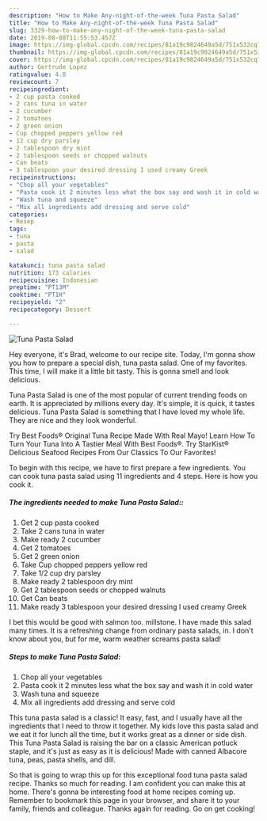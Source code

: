 ```yaml
---
description: "How to Make Any-night-of-the-week Tuna Pasta Salad"
title: "How to Make Any-night-of-the-week Tuna Pasta Salad"
slug: 3329-how-to-make-any-night-of-the-week-tuna-pasta-salad
date: 2019-08-08T11:55:53.457Z
image: https://img-global.cpcdn.com/recipes/81a19c9824649a5d/751x532cq70/tuna-pasta-salad-recipe-main-photo.jpg
thumbnail: https://img-global.cpcdn.com/recipes/81a19c9824649a5d/751x532cq70/tuna-pasta-salad-recipe-main-photo.jpg
cover: https://img-global.cpcdn.com/recipes/81a19c9824649a5d/751x532cq70/tuna-pasta-salad-recipe-main-photo.jpg
author: Gertrude Lopez
ratingvalue: 4.8
reviewcount: 7
recipeingredient:
- 2 cup pasta cooked
- 2 cans tuna in water
- 2 cucumber
- 2 tomatoes
- 2 green onion
- Cup chopped peppers yellow red
- 12 cup dry parsley
- 2 tablespoon dry mint
- 2 tablespoon seeds or chopped walnuts
- Can beats
- 3 tablespoon your desired dressing I used creamy Greek
recipeinstructions:
- "Chop all your vegetables"
- "Pasta cook it 2 minutes less what the box say and wash it in cold water"
- "Wash tuna and squeeze"
- "Mix all ingredients add dressing and serve cold"
categories:
- Resep
tags:
- tuna
- pasta
- salad

katakunci: tuna pasta salad
nutrition: 173 calories
recipecuisine: Indonesian
preptime: "PT13M"
cooktime: "PT1H"
recipeyield: "2"
recipecategory: Dessert

---
```



![Tuna Pasta Salad](https://img-global.cpcdn.com/recipes/81a19c9824649a5d/751x532cq70/tuna-pasta-salad-recipe-main-photo.jpg)

Hey everyone, it's Brad, welcome to our recipe site. Today, I'm gonna show you how to prepare a special dish, tuna pasta salad. One of my favorites. This time, I will make it a little bit tasty. This is gonna smell and look delicious.

Tuna Pasta Salad is one of the most popular of current trending foods on earth. It is appreciated by millions every day. It's simple, it is quick, it tastes delicious. Tuna Pasta Salad is something that I have loved my whole life. They are nice and they look wonderful.

Try Best Foods® Original Tuna Recipe Made With Real Mayo! Learn How To Turn Your Tuna Into A Tastier Meal With Best Foods®. Try StarKist® Delicious Seafood Recipes From Our Classics To Our Favorites!


To begin with this recipe, we have to first prepare a few ingredients. You can cook tuna pasta salad using 11 ingredients and 4 steps. Here is how you cook it.

##### The ingredients needed to make Tuna Pasta Salad::

1. Get 2 cup pasta cooked
1. Take 2 cans tuna in water
1. Make ready 2 cucumber
1. Get 2 tomatoes
1. Get 2 green onion
1. Take Cup chopped peppers yellow red
1. Take 1/2 cup dry parsley
1. Make ready 2 tablespoon dry mint
1. Get 2 tablespoon seeds or chopped walnuts
1. Get Can beats
1. Make ready 3 tablespoon your desired dressing I used creamy Greek


I bet this would be good with salmon too. millstone. I have made this salad many times. It is a refreshing change from ordinary pasta salads, in. I don&#39;t know about you, but for me, warm weather screams pasta salad! 

##### Steps to make Tuna Pasta Salad:

1. Chop all your vegetables
1. Pasta cook it 2 minutes less what the box say and wash it in cold water
1. Wash tuna and squeeze
1. Mix all ingredients add dressing and serve cold


This tuna pasta salad is a classic! It easy, fast, and I usually have all the ingredients that I need to throw it together. My kids love this pasta salad and we eat it for lunch all the time, but it works great as a dinner or side dish. This Tuna Pasta Salad is raising the bar on a classic American potluck staple, and it&#39;s just as easy as it is delicious! Made with canned Albacore tuna, peas, pasta shells, and dill. 

So that is going to wrap this up for this exceptional food tuna pasta salad recipe. Thanks so much for reading. I am confident you can make this at home. There's gonna be interesting food at home recipes coming up. Remember to bookmark this page in your browser, and share it to your family, friends and colleague. Thanks again for reading. Go on get cooking!
